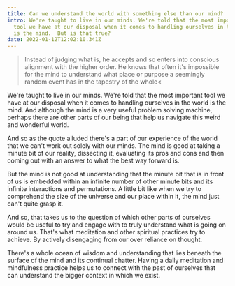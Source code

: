 ```yaml
---
title: Can we understand the world with something else than our mind?
intro: We're taught to live in our minds. We're told that the most important
  tool we have at our disposal when it comes to handling ourselves in the world
  is the mind.  But is that true?
date: 2022-01-12T12:02:10.341Z
---
```

>Instead of judging what is, he accepts and so enters into conscious alignment with the higher order. He knows that often it's impossible for the mind to understand what place or purpose a seemingly random event has in the tapestry of the whole<

We're taught to live in our minds. We're told that the most important tool we have at our disposal when it comes to handling ourselves in the world is the mind. And although the mind is a very useful problem solving machine, perhaps there are other parts of our being that help us navigate this weird and wonderful world.

And so as the quote alluded there's a part of our experience of the world that we can't work out solely with our minds. The mind is good at taking a minute bit of our reality, dissecting it, evaluating its pros and cons and then coming out with an answer to what the best way forward is.

But the mind is not good at understanding that the minute bit that is in front of us is embedded within an infinite number of other minute bits and its infinite interactions and permutations. A little bit like when we try to comprehend the size of the universe and our place within it, the mind just can't quite grasp it.

And so, that takes us to the question of which other parts of ourselves would be useful to try and engage with to truly understand what is going on around us. That's what meditation and other spiritual practices try to achieve. By actively disengaging from our over reliance on thought.

There's a whole ocean of wisdom and understanding that lies beneath the surface of the mind and its continual chatter. Having a daily meditation and mindfulness practice helps us to connect with the past of ourselves that can understand the bigger context in which we exist.